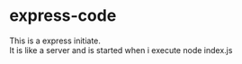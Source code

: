 # express-code
This is a express initiate.<br> It is like a server and is started when i execute node index.js
